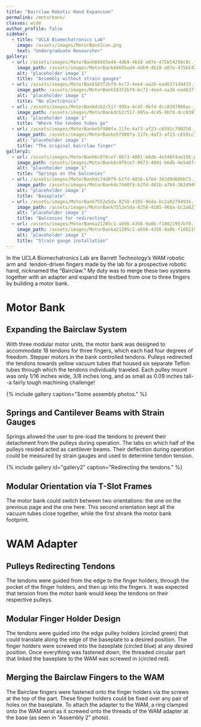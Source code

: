 ```yaml
---
title: "Bairclaw Robotic Hand Expansion"
permalink: /motorbank/
classes: wide
author_profile: false
sidebar:
  - title: "UCLA Biomechatronics Lab"
    image: /assets/images/MotorBankIcon.png
    text: "Undergraduate Researcher"
gallery:
  - url: /assets/images/MotorBank6b685ed4-4db9-4b18-a07e-475b54298c8c.jfif
    image_path: /assets/images/MotorBank6b685ed4-4db9-4b18-a07e-475b54298c8c.jfif
    alt: "placeholder image 1"
    title: "Assembly without strain gauges"
  - url: /assets/images/MotorBank583f2bf9-bc72-4ee4-aa26-ead637149433.jfif
    image_path: /assets/images/MotorBank583f2bf9-bc72-4ee4-aa26-ead637149433.jfif
    alt: "placeholder image 1"
    title: "No electronics"
  - url: /assets/images/MotorBankdcb2c517-995a-4c45-9bfd-dcc8397066ac.jfif
    image_path: /assets/images/MotorBankdcb2c517-995a-4c45-9bfd-dcc8397066ac.jfif
    alt: "placeholder image 1"
    title: "Where the tendon tubes go"
  - url: /assets/images/MotorBanke5f980fa-11fe-4af3-af23-c6591c790258.jfif
    image_path: /assets/images/MotorBanke5f980fa-11fe-4af3-af23-c6591c790258.jfif
    alt: "placeholder image 1"
    title: "The original bairclaw finger"
gallery2:
  - url: /assets/images/MotorBank6c8f6ce7-0673-4801-b6db-4e548f4ae156.png
    image_path: /assets/images/MotorBank6c8f6ce7-0673-4801-b6db-4e548f4ae156.png
    alt: "placeholder image 1"
    title: "Springs on the balconies"
  - url: /assets/images/MotorBankdc74d0f9-b2fd-401b-a764-362d9d60bb73.jfif
    image_path: /assets/images/MotorBankdc74d0f9-b2fd-401b-a764-362d9d60bb73.jfif
    alt: "placeholder image 1"
    title: "Baseplate"
  - url: /assets/images/MotorBank7552e5da-8258-4185-96da-bc2a82794934.jfif
    image_path: /assets/images/MotorBank7552e5da-8258-4185-96da-bc2a82794934.jfif
    alt: "placeholder image 1"
    title: "Balconies for redirecting"
  - url: /assets/images/MotorBanka21285c1-ab56-4356-9a8b-f10821957bf0.jfif
    image_path: /assets/images/MotorBanka21285c1-ab56-4356-9a8b-f10821957bf0.jfif
    alt: "placeholder image 1"
    title: "Strain gauge installation"
---
```


In the UCLA Biomechatronics Lab are Barrett Technology’s WAM robotic arm and  tendon-driven fingers made by the lab for a prospective robotic hand, nicknamed the “Bairclaw.” My duty was to merge these two systems together with an adapter and expand the testbed from one to three fingers by building a motor bank.

# Motor Bank

## Expanding the Bairclaw System

With three modular motor units, the motor bank was designed to accommodate 18 tendons for three fingers, which each had four degrees of freedom. Stepper motors in the bank controlled tendons. Pulleys redirected the tendons towards yellow vacuum tubes that housed six separate Teflon tubes through which the tendons individually traveled. Each pulley mount was only 1/16 inches wide, 3/8 inches long, and as small as 0.09 inches tall--a fairly tough machining challenge!

{% include gallery caption="Some assembly photos." %}

## Springs and Cantilever Beams with Strain Gauges

Springs allowed the user to pre-load the tendons to prevent their detachment from the pulleys during operation. The tabs on which half of the pulleys resided acted as cantilever beams. Their deflection during operation could be measured by strain gauges and used to determine tendon tension.

{% include gallery id="gallery2" caption="Redirecting the tendons." %}

## Modular Orientation via T-Slot Frames

The motor bank could switch between two orientations: the one on the previous page and the one here. This second orientation kept all the vacuum tubes close together, while the first shrank the motor bank footprint.

# WAM Adapter

## Pulleys Redirecting Tendons

The tendons were guided from the edge to the finger holders, through the pocket of the finger holders, and then up into the fingers. It was expected that tension from the motor bank would keep the tendons on their respective pulleys.

## Modular Finger Holder Design

The tendons were guided into the edge pulley holders (circled green) that could translate along the edge of the baseplate to a desired position. The finger holders were screwed into the baseplate (circled blue) at any desired position. Once everything was fastened down, the threaded circular part that linked the baseplate to the WAM was screwed in (circled red).

## Merging the Bairclaw Fingers to the WAM

The Bairclaw fingers were fastened onto the finger holders via the screws at the top of the part. These finger holders could be fixed over any pair of holes on the baseplate. To attach the adapter to the WAM, a ring clamped onto the WAM wrist as it screwed onto the threads of the WAM adapter at the base (as seen in "Assembly 2" photo).
